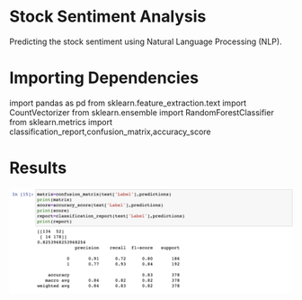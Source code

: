 # Stock Sentiment Analysis

Predicting the stock sentiment using Natural Language Processing (NLP).

# Importing Dependencies

import pandas as pd
from sklearn.feature_extraction.text import CountVectorizer
from sklearn.ensemble import RandomForestClassifier
from sklearn.metrics import classification_report,confusion_matrix,accuracy_score

# Results

<img width="677" alt="result1" src="https://github.com/VatsalNanda/NLP-Projects/blob/main/Stock%20sentiment%20analysis/result.png">
